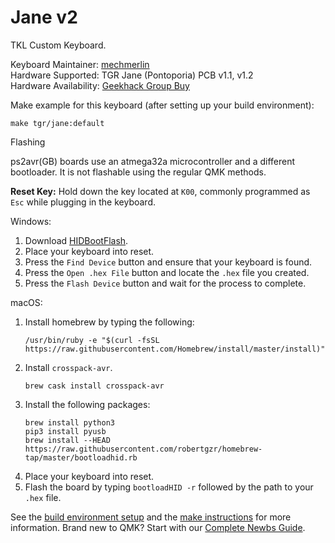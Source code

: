 # Jane v2

TKL Custom Keyboard. 

Keyboard Maintainer: [mechmerlin](https://github.com/mechmerlin)  
Hardware Supported: TGR Jane (Pontoporia) PCB v1.1, v1.2  
Hardware Availability: [Geekhack Group Buy](https://geekhack.org/index.php?topic=97552.1200)  


Make example for this keyboard (after setting up your build environment):

    make tgr/jane:default

Flashing

ps2avr(GB) boards use an atmega32a microcontroller and a different bootloader. It is not flashable using the regular QMK methods. 

**Reset Key:** Hold down the key located at `K00`, commonly programmed as `Esc` while plugging in the keyboard.

Windows: 
1. Download [HIDBootFlash](http://vusb.wikidot.com/project:hidbootflash).
2. Place your keyboard into reset. 
3. Press the `Find Device` button and ensure that your keyboard is found.
4. Press the `Open .hex File` button and locate the `.hex` file you created.
5. Press the `Flash Device` button and wait for the process to complete. 

macOS:
1. Install homebrew by typing the following:   
    ```
    /usr/bin/ruby -e "$(curl -fsSL https://raw.githubusercontent.com/Homebrew/install/master/install)"
    ```
2. Install `crosspack-avr`.  
    ```
    brew cask install crosspack-avr
    ```
3. Install the following packages:
    ```
    brew install python3
    pip3 install pyusb
    brew install --HEAD https://raw.githubusercontent.com/robertgzr/homebrew-tap/master/bootloadhid.rb

4. Place your keyboard into reset. 
5. Flash the board by typing `bootloadHID -r` followed by the path to your `.hex` file. 


See the [build environment setup](https://docs.qmk.fm/#/getting_started_build_tools) and the [make instructions](https://docs.qmk.fm/#/getting_started_make_guide) for more information. Brand new to QMK? Start with our [Complete Newbs Guide](https://docs.qmk.fm/#/newbs).
